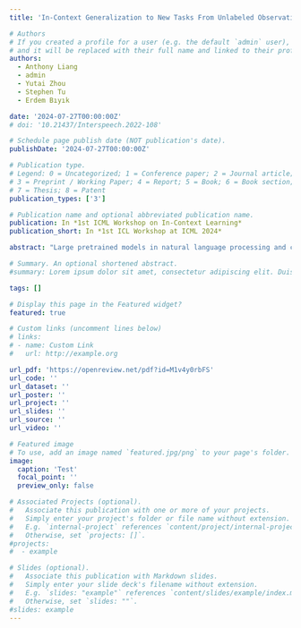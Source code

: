 ```yaml
---
title: 'In-Context Generalization to New Tasks From Unlabeled Observation Data'

# Authors
# If you created a profile for a user (e.g. the default `admin` user), write the username (folder name) here
# and it will be replaced with their full name and linked to their profile.
authors:
  - Anthony Liang
  - admin
  - Yutai Zhou
  - Stephen Tu
  - Erdem Bıyık

date: '2024-07-27T00:00:00Z'
# doi: '10.21437/Interspeech.2022-108'

# Schedule page publish date (NOT publication's date).
publishDate: '2024-07-27T00:00:00Z'

# Publication type.
# Legend: 0 = Uncategorized; 1 = Conference paper; 2 = Journal article;
# 3 = Preprint / Working Paper; 4 = Report; 5 = Book; 6 = Book section;
# 7 = Thesis; 8 = Patent
publication_types: ['3']

# Publication name and optional abbreviated publication name.
publication: In *1st ICML Workshop on In-Context Learning*
publication_short: In *1st ICL Workshop at ICML 2024*

abstract: "Large pretrained models in natural language processing and computer vision have achieved impressive capabilities by training on vast internet-scale corpora. However, for sequential decision-making agents, such as robots and other autonomous systems, it is difficult and expensive to collect large amounts of expert demonstrations hindering their ability to learn new tasks efficiently. Leveraging unannotated internet videos as a resource, we propose an approach to train a generalist agent capable of few-shot adaptation to new tasks without fine-tuning. Our method, Prompt-DTLA, learns a latent action model to annotate video sequences with latent actions that enables training an in-context causal transformer policy on these annotated trajectories. At inference, the agent can generalize to new, unseen tasks using few-shot in-context demonstrations without additional fine-tuning. Prompt-DTLA offers a potential solution for scaling robot learning with free, internet-scale data rather than expensive human demonstrations, enabling generalist agents to learn new tasks from unlabelled data sources."

# Summary. An optional shortened abstract.
#summary: Lorem ipsum dolor sit amet, consectetur adipiscing elit. Duis posuere tellus ac convallis placerat. Proin tincidunt magna sed ex sollicitudin condimentum.

tags: []

# Display this page in the Featured widget?
featured: true

# Custom links (uncomment lines below)
# links:
# - name: Custom Link
#   url: http://example.org

url_pdf: 'https://openreview.net/pdf?id=M1v4y0rbFS'
url_code: ''
url_dataset: ''
url_poster: ''
url_project: ''
url_slides: ''
url_source: ''
url_video: ''

# Featured image
# To use, add an image named `featured.jpg/png` to your page's folder.
image:
  caption: 'Test'
  focal_point: ''
  preview_only: false

# Associated Projects (optional).
#   Associate this publication with one or more of your projects.
#   Simply enter your project's folder or file name without extension.
#   E.g. `internal-project` references `content/project/internal-project/index.md`.
#   Otherwise, set `projects: []`.
#projects:
#  - example

# Slides (optional).
#   Associate this publication with Markdown slides.
#   Simply enter your slide deck's filename without extension.
#   E.g. `slides: "example"` references `content/slides/example/index.md`.
#   Otherwise, set `slides: ""`.
#slides: example
---
```

